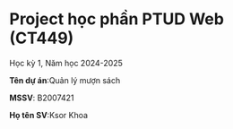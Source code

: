# Project học phần PTUD Web (CT449)

Học kỳ 1, Năm học 2024-2025

**Tên dự án**:Quản lý mượn sách

**MSSV**: B2007421

**Họ tên SV**:Ksor Khoa

